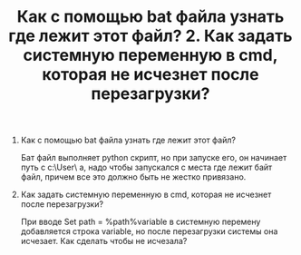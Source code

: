 ﻿---
title: "1. Как с помощью bat файла узнать где лежит этот файл? 2. Как задать системную переменную в cmd, которая не исчезнет после перезагрузки?"
se.owner.user_id: 237487
se.owner.display_name: "Артур"
se.owner.link: "https://ru.stackoverflow.com/users/237487/%d0%90%d1%80%d1%82%d1%83%d1%80"
se.link: "https://ru.stackoverflow.com/questions/702250/1-%d0%9a%d0%b0%d0%ba-%d1%81-%d0%bf%d0%be%d0%bc%d0%be%d1%89%d1%8c%d1%8e-bat-%d1%84%d0%b0%d0%b9%d0%bb%d0%b0-%d1%83%d0%b7%d0%bd%d0%b0%d1%82%d1%8c-%d0%b3%d0%b4%d0%b5-%d0%bb%d0%b5%d0%b6%d0%b8%d1%82-%d1%8d%d1%82%d0%be%d1%82-%d1%84%d0%b0%d0%b9%d0%bb-2-%d0%9a%d0%b0%d0%ba-%d0%b7%d0%b0%d0%b4%d0%b0%d1%82%d1%8c-%d1%81%d0%b8%d1%81%d1%82%d0%b5%d0%bc%d0%bd%d1%83%d1%8e-%d0%bf"
se.question_id: 702250
se.post_type: question
se.score: 3
---
<ol>
<li><p>Как с помощью bat файла узнать где лежит этот файл?</p>

<p>Бат файл выполняет python скрипт, но при запуске его, он начинает путь с c:\User\ а, надо чтобы запускался с места где лежит байт файл, причем все это должно быть не жестко привязано.</p></li>
<li><p>Как задать системную переменную в cmd, которая не исчезнет после перезагрузки?</p>

<p>При вводе Set path = %path%variable в системную перемену добавляется строка variable, но после перезагрузки системы она исчезает. Как сделать чтобы не исчезала?</p></li>
</ol>
